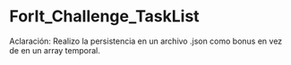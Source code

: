 # ForIt_Challenge_TaskList

Aclaración:
Realizo la persistencia en un archivo .json como bonus en vez de en un array temporal.
